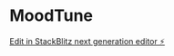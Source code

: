 # MoodTune

[Edit in StackBlitz next generation editor ⚡️](https://stackblitz.com/~/github.com/nathimike102/MoodTune)